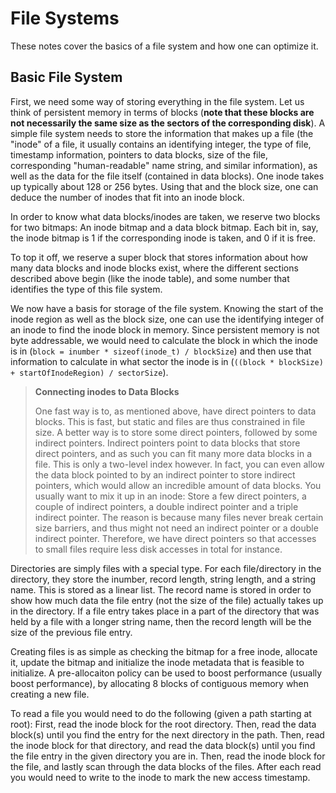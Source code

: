# File Systems
These notes cover the basics of a file system and how one can optimize it.

## Basic File System
First, we need some way of storing everything in the file system. Let us think of persistent memory in terms of blocks (**note that 
these blocks are not necessarily the same size as the sectors of the corresponding disk**). A simple 
file system needs to store the information that makes up a file (the "inode" of a file, it usually contains an identifying integer, the type of file, timestamp information, pointers to data blocks, size of the file, corresponding "human-readable" name string, and similar information), as well as the data for the file itself (contained in data blocks). One inode takes up typically about 128 or 256 bytes. Using that and the block size, one can deduce the number of inodes that fit into an inode block.

In order to know what data blocks/inodes are taken, we reserve two blocks for two bitmaps: An inode bitmap and a data block bitmap. 
Each bit in, say, the inode bitmap is 1 if the corresponding inode is taken, and 0 if it is free.

To top it off, we reserve a super block that stores information about how many data blocks and inode blocks exist, where the different 
sections described above begin (like the inode table), and some number that identifies the type of this file system.

We now have a basis for storage of the file system. Knowing the start of the inode region as well as the block size, one can use the 
identifying integer of an inode to find the inode block in memory. Since persistent memory is not byte addressable, we would need to 
calculate the block in which the inode is in (`block = inumber * sizeof(inode_t) / blockSize`) and then use that information to calculate 
in what sector the inode is in (`((block * blockSize) + startOfInodeRegion) / sectorSize`).

>**Connecting inodes to Data Blocks**
>
> One fast way is to, as mentioned above, have direct pointers to data blocks. This is fast, but static and files are thus constrained  in file size. A better way is to store some direct pointers, followed by some indirect pointers. Indirect pointers point to data blocks that store direct pointers, and as such you can fit many more data blocks in a file. This is only a two-level index however. In fact, you can 
even allow the data block pointed to by an indirect pointer to store indirect pointers, which would allow an incredible amount of data blocks. You usually want to mix it up in an inode: Store a few direct pointers, a couple of indirect pointers, a double indirect pointer and a triple indirect pointer. The reason is because many files never break certain size barriers, and thus might not need an indirect pointer or a double indirect pointer. Therefore, we have direct pointers so that accesses to small files require less disk accesses in total for instance.

Directories are simply files with a special type. For each file/directory in the directory, they store the inumber, record length, string length, and a string name. This is stored as a linear list. The record name is stored in order to show how much data the file entry (not the size of the file) actually takes up in the directory. If a file entry takes place in a part of the directory that was held by a file with a longer string name, then the record length will be the size of the previous file entry. 

Creating files is as simple as checking the bitmap for a free inode, allocate it, update the bitmap and initialize the inode metadata that is feasible to initialize. A pre-allocaiton policy can be used to boost performance (usually boost performance), by allocating 8 blocks of contiguous memory when creating a new file. 

To read a file you would need to do the following (given a path starting at root): First, read the inode block for the root directory. Then, read the data block(s) until you find the entry for the next directory in the path. Then, read the inode block for that directory, and read the data block(s) until you find the file entry in the given directory you are in. Then, read the inode block for the file, and lastly scan through the data blocks of the files. After each read you would need to write to the inode to mark the new access timestamp.

